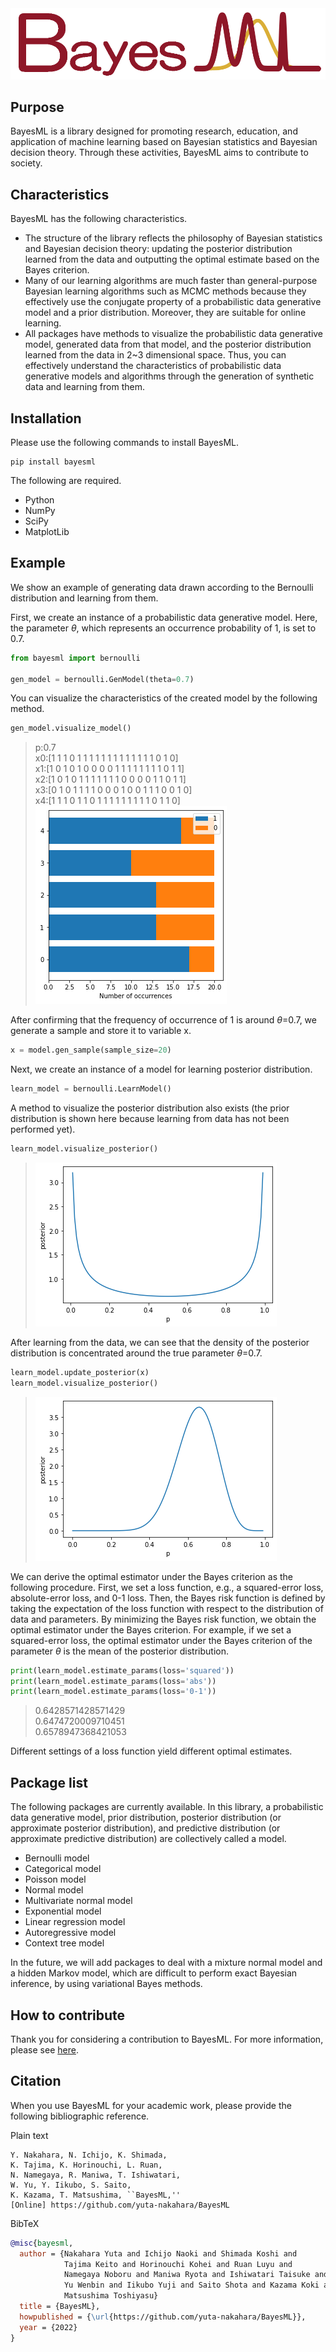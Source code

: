 <!--
Document Author
Yuta Nakahara <yuta.nakahara@aoni.waseda.jp>
Shota Saito <shota.s@gunma-u.ac.jp>
-->
<img src="./doc/logos/BayesML_logo.png" width="600">

## Purpose

BayesML is a library designed for promoting research, education, and application of machine learning based on Bayesian statistics and Bayesian decision theory. Through these activities, BayesML aims to contribute to society.

## Characteristics

BayesML has the following characteristics.

* The structure of the library reflects the philosophy of Bayesian statistics and Bayesian decision theory: updating the posterior distribution learned from the data and outputting the optimal estimate based on the Bayes criterion.
* Many of our learning algorithms are much faster than general-purpose Bayesian learning algorithms such as MCMC methods because they effectively use the conjugate property of a probabilistic data generative model and a prior distribution. Moreover, they are suitable for online learning.
* All packages have methods to visualize the probabilistic data generative model, generated data from that model, and the posterior distribution learned from the data in 2~3 dimensional space. Thus, you can effectively understand the characteristics of probabilistic data generative models and algorithms through the generation of synthetic data and learning from them.

## Installation

Please use the following commands to install BayesML.

``` shell
pip install bayesml
```

The following are required.

* Python
* NumPy
* SciPy
* MatplotLib

## Example

We show an example of generating data drawn according to the Bernoulli distribution and learning from them.

First, we create an instance of a probabilistic data generative model. Here, the parameter $\theta$, which represents an occurrence probability of 1, is set to 0.7.

``` python
from bayesml import bernoulli

gen_model = bernoulli.GenModel(theta=0.7)
```

You can visualize the characteristics of the created model by the following method.

``` python
gen_model.visualize_model()
```

>p:0.7  
>x0:[1 1 1 0 1 1 1 1 1 1 1 1 1 1 1 1 1 0 1 0]  
>x1:[1 0 1 0 1 0 0 0 0 1 1 1 1 1 1 1 1 0 1 1]  
>x2:[1 0 1 0 1 1 1 1 1 1 1 0 0 0 0 1 1 0 1 1]  
>x3:[0 1 0 1 1 1 1 0 0 0 1 0 0 1 1 1 0 0 1 0]  
>x4:[1 1 1 0 1 1 0 1 1 1 1 1 1 1 1 1 0 1 1 0]  
>![bernoulli_example1](./doc/images/README_ex_img1.png)

After confirming that the frequency of occurrence of 1 is around $\theta$=0.7, we generate a sample and store it to variable x.

``` python
x = model.gen_sample(sample_size=20)
```

Next, we create an instance of a model for learning posterior distribution.

``` python
learn_model = bernoulli.LearnModel()
```

A method to visualize the posterior distribution also exists (the prior distribution is shown here because learning from data has not been performed yet).

``` python
learn_model.visualize_posterior()
```

>![bernoulli_example2](./doc/images/README_ex_img2.png)

After learning from the data, we can see that the density of the posterior distribution is concentrated around the true parameter $\theta$=0.7.

``` python
learn_model.update_posterior(x)
learn_model.visualize_posterior()
```

>![bernoulli_example3](./doc/images/README_ex_img3.png)

We can derive the optimal estimator under the Bayes criterion as the following procedure. First, we set a loss function, e.g., a squared-error loss, absolute-error loss, and 0-1 loss. Then, the Bayes risk function is defined by taking the expectation of the loss function with respect to the distribution of data and parameters. By minimizing the Bayes risk function, we obtain the optimal estimator under the Bayes criterion. For example, if we set a squared-error loss, the optimal estimator under the Bayes criterion of the parameter $\theta$ is the mean of the posterior distribution.

``` python
print(learn_model.estimate_params(loss='squared'))
print(learn_model.estimate_params(loss='abs'))
print(learn_model.estimate_params(loss='0-1'))
```

>0.6428571428571429  
>0.6474720009710451  
>0.6578947368421053  

Different settings of a loss function yield different optimal estimates.

## Package list

The following packages are currently available. In this library, a probabilistic data generative model, prior distribution, posterior distribution (or approximate posterior distribution), and predictive distribution (or approximate predictive distribution) are collectively called a model.

* Bernoulli model
* Categorical model
* Poisson model
* Normal model
* Multivariate normal model
* Exponential model
* Linear regression model
* Autoregressive model
* Context tree model

In the future, we will add packages to deal with a mixture normal model and a hidden Markov model, which are difficult to perform exact Bayesian inference, by using variational Bayes methods.

## How to contribute

Thank you for considering a contribution to BayesML. For more information, please see [here](./CONTRIBUTING.md).

## Citation

When you use BayesML for your academic work, please provide the following bibliographic reference.

Plain text

```
Y. Nakahara, N. Ichijo, K. Shimada, 
K. Tajima, K. Horinouchi, L. Ruan, 
N. Namegaya, R. Maniwa, T. Ishiwatari, 
W. Yu, Y. Iikubo, S. Saito, 
K. Kazama, T. Matsushima, ``BayesML,'' 
[Online] https://github.com/yuta-nakahara/BayesML
```

BibTeX

``` bibtex
@misc{bayesml,
  author = {Nakahara Yuta and Ichijo Naoki and Shimada Koshi and
            Tajima Keito and Horinouchi Kohei and Ruan Luyu and
            Namegaya Noboru and Maniwa Ryota and Ishiwatari Taisuke and
            Yu Wenbin and Iikubo Yuji and Saito Shota and Kazama Koki and
            Matsushima Toshiyasu}
  title = {BayesML},
  howpublished = {\url{https://github.com/yuta-nakahara/BayesML}},
  year = {2022}
}
```
